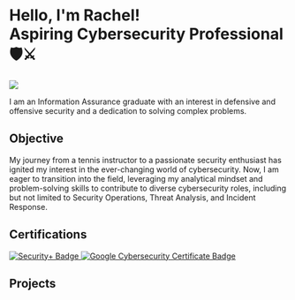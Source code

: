 # Hello, I'm Rachel! <br> Aspiring Cybersecurity Professional 🛡️⚔️


<a href="www.linkedin.com/in/rachelchattic"><img src="https://img.shields.io/badge/-LinkedIn-0072b1?&style=for-the-badge&logo=linkedin&logoColor=white" /></a>


I am an Information Assurance graduate with an interest in defensive and offensive security and a dedication to solving complex problems.

## Objective

My journey from a tennis instructor to a passionate security enthusiast has ignited my interest in the ever-changing world of cybersecurity. Now, I am eager to transition into the field, leveraging my analytical mindset and problem-solving skills to contribute to diverse cybersecurity roles, including but not limited to Security Operations, Threat Analysis, and Incident Response.


## Certifications
<div>
    <a href="https://www.credly.com/badges/c56a1793-9bea-4312-be95-f0137c9f624c/public_url" target="_blank">
        <img src="https://img.shields.io/badge/-Security%2B-FF0000?style=for-the-badge&logo=CompTIA&logoColor=white" alt="Security+ Badge" />
    </a>
   <a href="https://www.credly.com/badges/7cc7cfc0-acc7-48bc-aa2a-54c47461a15f/public_url" target="_blank">
        <img src="https://img.shields.io/badge/-Google%20Cybersecurity%20Certificate-4285F4?style=for-the-badge&logo=Google&logoColor=white" alt="Google Cybersecurity Certificate Badge" />
    </a>
</div>


## Projects
